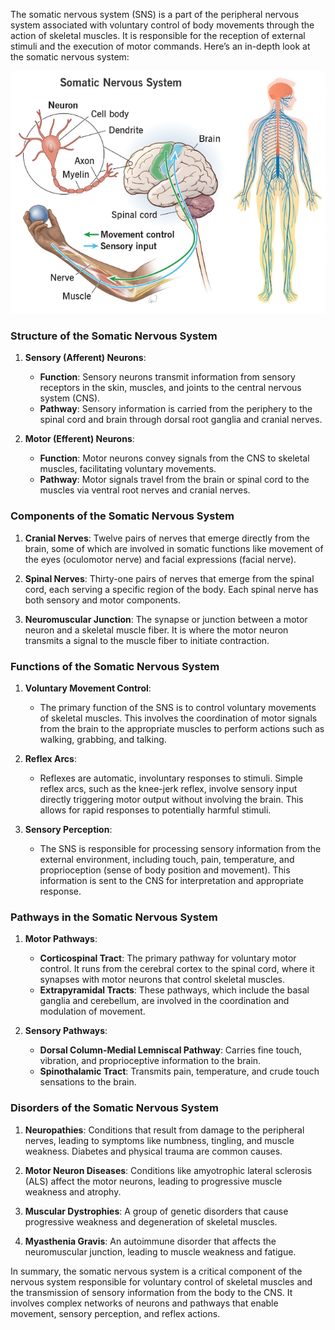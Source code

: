 The somatic nervous system (SNS) is a part of the peripheral nervous system associated with voluntary control of body movements through the action of skeletal muscles. It is responsible for the reception of external stimuli and the execution of motor commands. Here’s an in-depth look at the somatic nervous system:

![](img/2.png)

### Structure of the Somatic Nervous System

1. **Sensory (Afferent) Neurons**:
    - **Function**: Sensory neurons transmit information from sensory receptors in the skin, muscles, and joints to the central nervous system (CNS).
    - **Pathway**: Sensory information is carried from the periphery to the spinal cord and brain through dorsal root ganglia and cranial nerves.

2. **Motor (Efferent) Neurons**:
    - **Function**: Motor neurons convey signals from the CNS to skeletal muscles, facilitating voluntary movements.
    - **Pathway**: Motor signals travel from the brain or spinal cord to the muscles via ventral root nerves and cranial nerves.

### Components of the Somatic Nervous System

1. **Cranial Nerves**: Twelve pairs of nerves that emerge directly from the brain, some of which are involved in somatic functions like movement of the eyes (oculomotor nerve) and facial expressions (facial nerve).

2. **Spinal Nerves**: Thirty-one pairs of nerves that emerge from the spinal cord, each serving a specific region of the body. Each spinal nerve has both sensory and motor components.

3. **Neuromuscular Junction**: The synapse or junction between a motor neuron and a skeletal muscle fiber. It is where the motor neuron transmits a signal to the muscle fiber to initiate contraction.

### Functions of the Somatic Nervous System

1. **Voluntary Movement Control**:
    - The primary function of the SNS is to control voluntary movements of skeletal muscles. This involves the coordination of motor signals from the brain to the appropriate muscles to perform actions such as walking, grabbing, and talking.

2. **Reflex Arcs**:
    - Reflexes are automatic, involuntary responses to stimuli. Simple reflex arcs, such as the knee-jerk reflex, involve sensory input directly triggering motor output without involving the brain. This allows for rapid responses to potentially harmful stimuli.

3. **Sensory Perception**:
    - The SNS is responsible for processing sensory information from the external environment, including touch, pain, temperature, and proprioception (sense of body position and movement). This information is sent to the CNS for interpretation and appropriate response.

### Pathways in the Somatic Nervous System

1. **Motor Pathways**:
    - **Corticospinal Tract**: The primary pathway for voluntary motor control. It runs from the cerebral cortex to the spinal cord, where it synapses with motor neurons that control skeletal muscles.
    - **Extrapyramidal Tracts**: These pathways, which include the basal ganglia and cerebellum, are involved in the coordination and modulation of movement.

2. **Sensory Pathways**:
    - **Dorsal Column-Medial Lemniscal Pathway**: Carries fine touch, vibration, and proprioceptive information to the brain.
    - **Spinothalamic Tract**: Transmits pain, temperature, and crude touch sensations to the brain.

### Disorders of the Somatic Nervous System

1. **Neuropathies**: Conditions that result from damage to the peripheral nerves, leading to symptoms like numbness, tingling, and muscle weakness. Diabetes and physical trauma are common causes.

2. **Motor Neuron Diseases**: Conditions like amyotrophic lateral sclerosis (ALS) affect the motor neurons, leading to progressive muscle weakness and atrophy.

3. **Muscular Dystrophies**: A group of genetic disorders that cause progressive weakness and degeneration of skeletal muscles.

4. **Myasthenia Gravis**: An autoimmune disorder that affects the neuromuscular junction, leading to muscle weakness and fatigue.

In summary, the somatic nervous system is a critical component of the nervous system responsible for voluntary control of skeletal muscles and the transmission of sensory information from the body to the CNS. It involves complex networks of neurons and pathways that enable movement, sensory perception, and reflex actions.

